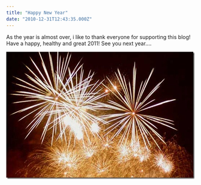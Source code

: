 ```yaml
---
title: "Happy New Year"
date: "2010-12-31T12:43:35.000Z"
---
```


As the year is almost over, i like to thank everyone for supporting this blog! Have a happy, healthy and great 2011! See you next year….

[![happy_new_year_fireworks](images/happy_new_year_fireworks_thumb.jpg "happy_new_year_fireworks")](https://www.ivobeerens.nl/wp-content/uploads/2010/12/happy_new_year_fireworks.jpg)
